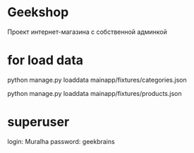 # Geekshop

Проект интернет-магазина с собственной админкой


# for load data

python manage.py loaddata mainapp/fixtures/categories.json

python manage.py loaddata mainapp/fixtures/products.json

# superuser
login: Muralha
password: geekbrains